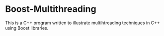 # Boost-Multithreading

This is a C++ program written to illustrate multihtreading techniques in C++ using Boost libraries.
